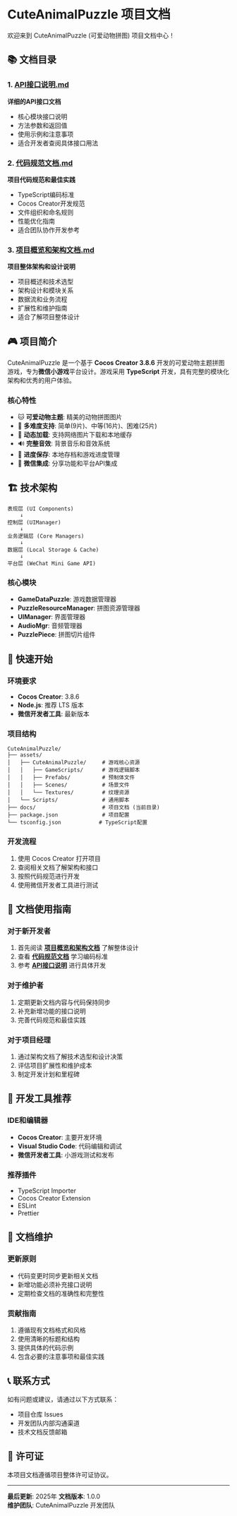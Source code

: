 # CuteAnimalPuzzle 项目文档

欢迎来到 CuteAnimalPuzzle (可爱动物拼图) 项目文档中心！

## 📚 文档目录

### 1. [API接口说明.md](./API接口说明.md)
**详细的API接口文档**
- 核心模块接口说明
- 方法参数和返回值
- 使用示例和注意事项
- 适合开发者查阅具体接口用法

### 2. [代码规范文档.md](./代码规范文档.md)
**项目代码规范和最佳实践**
- TypeScript编码标准
- Cocos Creator开发规范
- 文件组织和命名规则
- 性能优化指南
- 适合团队协作开发参考

### 3. [项目概览和架构文档.md](./项目概览和架构文档.md)
**项目整体架构和设计说明**
- 项目概述和技术选型
- 架构设计和模块关系
- 数据流和业务流程
- 扩展性和维护指南
- 适合了解项目整体设计

## 🎮 项目简介

CuteAnimalPuzzle 是一个基于 **Cocos Creator 3.8.6** 开发的可爱动物主题拼图游戏，专为**微信小游戏**平台设计。游戏采用 **TypeScript** 开发，具有完整的模块化架构和优秀的用户体验。

### 核心特性
- 🐱 **可爱动物主题**: 精美的动物拼图图片
- 🎯 **多难度支持**: 简单(9片)、中等(16片)、困难(25片)
- 🎨 **动态加载**: 支持网络图片下载和本地缓存
- 🔊 **完整音效**: 背景音乐和音效系统
- 💾 **进度保存**: 本地存档和游戏进度管理
- 📱 **微信集成**: 分享功能和平台API集成

## 🏗️ 技术架构

```
表现层 (UI Components)
    ↓
控制层 (UIManager)
    ↓
业务逻辑层 (Core Managers)
    ↓
数据层 (Local Storage & Cache)
    ↓
平台层 (WeChat Mini Game API)
```

### 核心模块
- **GameDataPuzzle**: 游戏数据管理器
- **PuzzleResourceManager**: 拼图资源管理器
- **UIManager**: 界面管理器
- **AudioMgr**: 音频管理器
- **PuzzlePiece**: 拼图切片组件

## 🚀 快速开始

### 环境要求
- **Cocos Creator**: 3.8.6
- **Node.js**: 推荐 LTS 版本
- **微信开发者工具**: 最新版本

### 项目结构
```
CuteAnimalPuzzle/
├── assets/
│   ├── CuteAnimalPuzzle/     # 游戏核心资源
│   │   ├── GameScripts/      # 游戏逻辑脚本
│   │   ├── Prefabs/          # 预制体文件
│   │   ├── Scenes/           # 场景文件
│   │   └── Textures/         # 纹理资源
│   └── Scripts/              # 通用脚本
├── docs/                     # 项目文档 (当前目录)
├── package.json              # 项目配置
└── tsconfig.json            # TypeScript配置
```

### 开发流程
1. 使用 Cocos Creator 打开项目
2. 查阅相关文档了解架构和接口
3. 按照代码规范进行开发
4. 使用微信开发者工具进行测试

## 📖 文档使用指南

### 对于新开发者
1. 首先阅读 **[项目概览和架构文档](./项目概览和架构文档.md)** 了解整体设计
2. 查看 **[代码规范文档](./代码规范文档.md)** 学习编码标准
3. 参考 **[API接口说明](./API接口说明.md)** 进行具体开发

### 对于维护者
1. 定期更新文档内容与代码保持同步
2. 补充新增功能的接口说明
3. 完善代码规范和最佳实践

### 对于项目经理
1. 通过架构文档了解技术选型和设计决策
2. 评估项目扩展性和维护成本
3. 制定开发计划和里程碑

## 🔧 开发工具推荐

### IDE和编辑器
- **Cocos Creator**: 主要开发环境
- **Visual Studio Code**: 代码编辑和调试
- **微信开发者工具**: 小游戏测试和发布

### 推荐插件
- TypeScript Importer
- Cocos Creator Extension
- ESLint
- Prettier

## 📝 文档维护

### 更新原则
- 代码变更时同步更新相关文档
- 新增功能必须补充接口说明
- 定期检查文档的准确性和完整性

### 贡献指南
1. 遵循现有文档格式和风格
2. 使用清晰的标题和结构
3. 提供具体的代码示例
4. 包含必要的注意事项和最佳实践

## 📞 联系方式

如有问题或建议，请通过以下方式联系：
- 项目仓库 Issues
- 开发团队内部沟通渠道
- 技术文档反馈邮箱

## 📄 许可证

本项目文档遵循项目整体许可证协议。

---

**最后更新**: 2025年
**文档版本**: 1.0.0  
**维护团队**: CuteAnimalPuzzle 开发团队